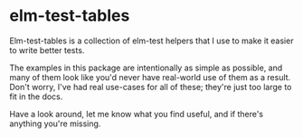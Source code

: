 # elm-test-tables
Elm-test-tables is a collection of elm-test helpers that I use to make it easier to write better tests.

The examples in this package are intentionally as simple as possible, and many of them look like you'd never have real-world use of them as a result. Don't worry, I've had real use-cases for all of these; they're just too large to fit in the docs.

Have a look around, let me know what you find useful, and if there's anything you're missing.
